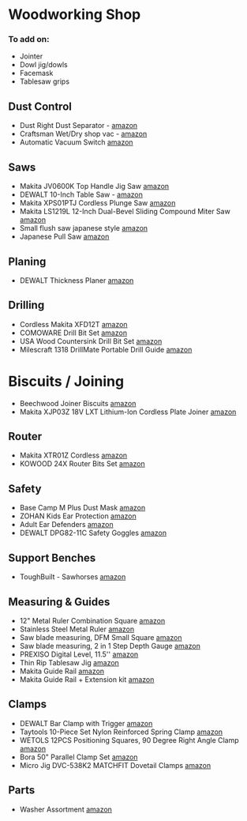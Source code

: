 # Woodworking Shop 
 
### To add on: 
- Jointer 
- Dowl jig/dowls 
- Facemask 
- Tablesaw grips 
 
## Dust Control 
- Dust Right Dust Separator - [amazon](https://www.amazon.com/dp/B00AHGJC8S) 
- Craftsman Wet/Dry shop vac - [amazon](https://www.amazon.com/gp/product/B07H7YV9JX) 
- Automatic Vacuum Switch [amazon](https://www.amazon.com/gp/product/B096VP13FP) 
 
## Saws 
- Makita JV0600K Top Handle Jig Saw [amazon](https://www.amazon.com/gp/product/B00608ZSI0) 
- DEWALT 10-Inch Table Saw - [amazon](https://www.amazon.com/dp/B00F2CGXGG) 
- Makita XPS01PTJ Cordless Plunge Saw [amazon](https://www.amazon.com/gp/product/B01IVTAO8Y) 
- Makita LS1219L 12-Inch Dual-Bevel Sliding Compound Miter Saw [amazon](https://www.amazon.com/gp/product/B07GZC5VFL) 
- Small flush saw japanese style [amazon](https://www.amazon.com/gp/product/B001Y50BTK) 
- Japanese Pull Saw [amazon](https://www.amazon.com/gp/product/B01MU9XB1W) 
 
## Planing 
- DEWALT Thickness Planer [amazon](https://www.amazon.com/gp/product/B003OX9KME) 
 
## Drilling 
- Cordless Makita XFD12T [amazon](https://www.amazon.com/gp/product/B01N5SBKLW) 
- COMOWARE Drill Bit Set [amazon](https://www.amazon.com/gp/product/B0964MR7KB) 
- USA Wood Countersink Drill Bit Set [amazon](https://www.amazon.com/gp/product/B07PQ9X9T4) 
- Milescraft 1318 DrillMate Portable Drill Guide [amazon](https://www.amazon.com/gp/product/B014A1Z92I) 
 
# Biscuits / Joining 
- Beechwood Joiner Biscuits [amazon](https://www.amazon.com/gp/product/B09SG4NL7G) 
- Makita XJP03Z 18V LXT Lithium-Ion Cordless Plate Joiner [amazon](https://www.amazon.com/gp/product/B00Z04WRXY) 
 
 
 
## Router 
- Makita XTR01Z Cordless [amazon](https://www.amazon.com/gp/product/B09P83P6BX) 
- KOWOOD 24X Router Bits Set [amazon](https://www.amazon.com/gp/product/B07Q6NJT8N) 
 
## Safety 
- Base Camp M Plus Dust Mask [amazon](https://www.amazon.com/gp/product/B085B8Y9XH) 
- ZOHAN Kids Ear Protection [amazon](https://www.amazon.com/gp/product/B0892JP37H) 
- Adult Ear Defenders [amazon](https://www.amazon.com/gp/product/B06XG1BSTV) 
- DEWALT DPG82-11C Safety Goggles [amazon](https://www.amazon.com/gp/product/B01A12J3GI) 
 
## Support Benches 
- ToughBuilt - Sawhorses [amazon](https://www.amazon.com/gp/product/B086MDKVQD) 
 
## Measuring & Guides  
- 12" Metal Ruler Combination Square [amazon](https://www.amazon.com/gp/product/B09XM52ZHX) 
- Stainless Steel Metal Ruler [amazon](https://www.amazon.com/gp/product/B00IXLPO8G) 
- Saw blade measuring, DFM Small Square [amazon](https://www.amazon.com/gp/product/B07MJ8K2SN) 
- Saw blade measuring, 2 in 1 Step Depth Gauge [amazon](https://www.amazon.com/gp/product/B08PZC163Y) 
- PREXISO Digital Level, 11.5'' [amazon](https://www.amazon.com/gp/product/B07YFCXXT6) 
- Thin Rip Tablesaw Jig [amazon](https://www.amazon.com/gp/product/B08M5PW7CR/) 
- Makita Guide Rail [amazon](https://www.amazon.com/gp/product/B002XFYBYQ) 
- Makita Guide Rail + Extension kit [amazon](https://www.amazon.com/gp/product/B09P843BS5) 
 
## Clamps 
- DEWALT Bar Clamp with Trigger [amazon](https://www.amazon.com/dp/B006H94YCS) 
- Taytools 10-Piece Set Nylon Reinforced Spring Clamp  [amazon](https://www.amazon.com/dp/B09M4CWFSH) 
- WETOLS 12PCS Positioning Squares, 90 Degree Right Angle Clamp [amazon](https://www.amazon.com/gp/product/B094CRKRV1) 
- Bora 50" Parallel Clamp Set [amazon](https://www.amazon.com/gp/product/B07F4CNDHG) 
- Micro Jig DVC-538K2 MATCHFIT Dovetail Clamps [amazon](https://www.amazon.com/gp/product/B079FZ768Y) 
 
## Parts 
- Washer Assortment [amazon](https://www.amazon.com/gp/product/B07KQT4PKW) 
